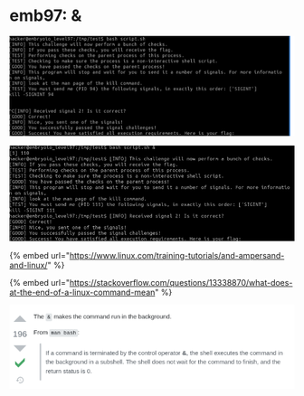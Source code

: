 # emb97: &

![Lucky that what I have to send is SIGINT, ctrl + c](<../../.gitbook/assets/image (57).png>)

![I should use &](<../../.gitbook/assets/image (215).png>)

{% embed url="https://www.linux.com/training-tutorials/and-ampersand-and-linux/" %}

{% embed url="https://stackoverflow.com/questions/13338870/what-does-at-the-end-of-a-linux-command-mean" %}

![& makes command runs in background](<../../.gitbook/assets/image (76).png>)
